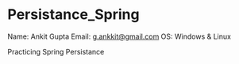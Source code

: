 Persistance_Spring
==================
Name: Ankit Gupta
Email: g.ankkit@gmail.com
OS: Windows & Linux

Practicing Spring Persistance
